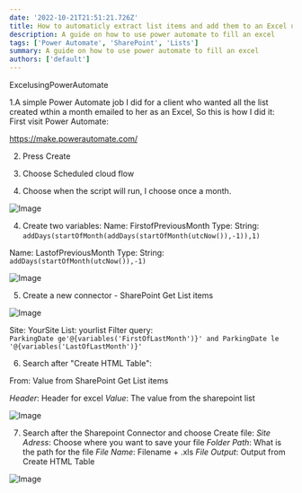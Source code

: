```yaml
---
date: '2022-10-21T21:51:21.726Z'
title: How to automaticly extract list items and add them to an Excel using Power Automate
description: A guide on how to use power automate to fill an excel
tags: ['Power Automate', 'SharePoint', 'Lists']
summary: A guide on how to use power automate to fill an excel
authors: ['default']
---
```


ExcelusingPowerAutomate

1.A simple Power Automate job I did for a client who wanted all the list created wthin a month emailed to her as an Excel, So this is how I did it:
First visit Power Automate:

https://make.powerautomate.com/

2. Press Create

3. Choose Scheduled cloud flow

4. Choose when the script will run, I choose once a month.

![Image](/static/images/assets/ExcelusingPowerAutomate/2.png)

4. Create two variables:
   Name: FirstofPreviousMonth
   Type: String:
   `addDays(startOfMonth(addDays(startOfMonth(utcNow()),-1)),1)`

Name: LastofPreviousMonth
Type: String:
`addDays(startOfMonth(utcNow()),-1)`

![Image](/static/images/assets/ExcelusingPowerAutomate/3.png)

5.  Create a new connector - SharePoint Get List items

![Image](/static/images/assets/ExcelusingPowerAutomate/4.png)

Site: YourSite
List: yourlist
Filter query:  
`ParkingDate ge'@{variables('FirstOfLastMonth')}' and ParkingDate le '@{variables('LastOfLastMonth')}'`

6. Search after "Create HTML Table":

From: Value from SharePoint Get List items

_Header_: Header for excel
_Value_: The value from the sharepoint list

![Image](/static/images/assets/ExcelusingPowerAutomate/5.png)

7. Search after the Sharepoint Connector and choose Create file:
   _Site Adress_: Choose where you want to save your file
   _Folder Path_: What is the path for the file
   _File Name_: Filename + .xls
   _File Output_: Output from Create HTML Table

![Image](/static/images/assets/ExcelusingPowerAutomate/7.png)
